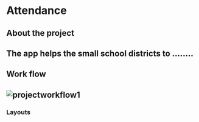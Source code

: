 # Attendance
## About the project
The app helps the small school districts to ........
---
## Work flow
![projectworkflow1](https://user-images.githubusercontent.com/20691248/27249684-c0ee019c-52e0-11e7-8b9b-1fac8f6667ef.jpg)
---
### Layouts


